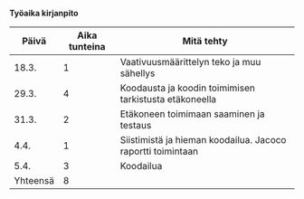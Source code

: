 **Työaika kirjanpito**

Päivä | Aika tunteina | Mitä tehty
------|---------------|-------------
18.3. | 1 | Vaativuusmäärittelyn teko ja muu sähellys
29.3. | 4 | Koodausta ja koodin toimimisen tarkistusta etäkoneella
31.3. | 2 | Etäkoneen toimimaan saaminen ja testaus
4.4. | 1 | Siistimistä ja hieman koodailua. Jacoco raportti toimintaan
5.4. | 3 | Koodailua
Yhteensä | 8 | 

